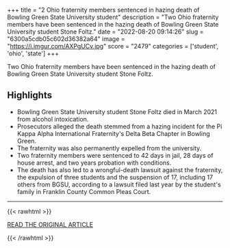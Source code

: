+++
title = "2 Ohio fraternity members sentenced in hazing death of Bowling Green State University student"
description = "Two Ohio fraternity members have been sentenced in the hazing death of Bowling Green State University student Stone Foltz."
date = "2022-08-20 09:14:26"
slug = "6300a5cdb05c602d36382a64"
image = "https://i.imgur.com/AXPgUCv.jpg"
score = "2479"
categories = ['student', 'ohio', 'state']
+++

Two Ohio fraternity members have been sentenced in the hazing death of Bowling Green State University student Stone Foltz.

## Highlights

- Bowling Green State University student Stone Foltz died in March 2021 from alcohol intoxication.
- Prosecutors alleged the death stemmed from a hazing incident for the Pi Kappa Alpha International Fraternity's Delta Beta Chapter in Bowling Green.
- The fraternity was also permanently expelled from the university.
- Two fraternity members were sentenced to 42 days in jail, 28 days of house arrest, and two years probation with conditions.
- The death has also led to a wrongful-death lawsuit against the fraternity, the expulsion of three students and the suspension of 17, including 17 others from BGSU, according to a lawsuit filed last year by the student's family in Franklin County Common Pleas Court.

---

{{< rawhtml >}}
  <p class="article-category">
    <a target="_blank" href="https://www.cnn.com/2022/08/19/us/ohio-fraternity-sentencing-hazing-death/index.html">READ THE ORIGINAL ARTICLE</a>
  </p>
{{< /rawhtml >}}
